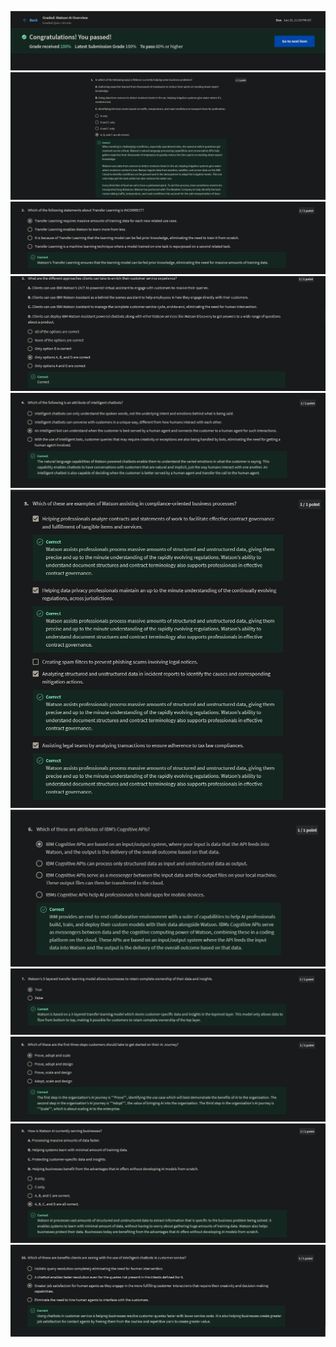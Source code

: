 ![](./imgs_2/0.png)
![](./imgs_2/1.png)
![](./imgs_2/2.png)
![](./imgs_2/3.png)
![](./imgs_2/4.png)
![](./imgs_2/5.png)
![](./imgs_2/6.png)
![](./imgs_2/7.png)
![](./imgs_2/8.png)
![](./imgs_2/9.png)
![](./imgs_2/10.png)
